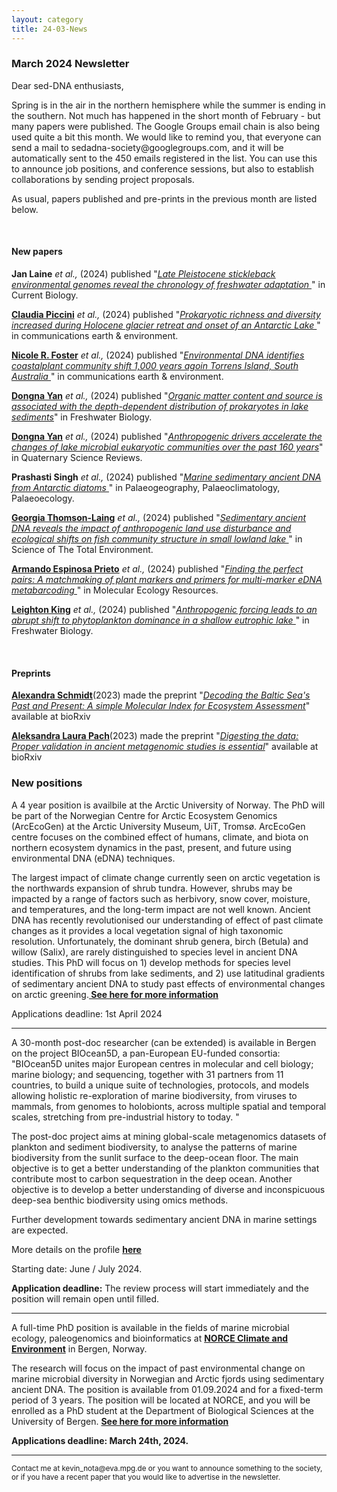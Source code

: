 ```yaml
---
layout: category
title: 24-03-News
---
```


<div class="section">
<h3 class="section-title underline">March 2024 Newsletter</h3>
</div>

<div class="intro">
<p> Dear sed-DNA enthusiasts,</p>

<p>Spring is in the air in the northern hemisphere while the summer is ending in the southern. Not much has happened in the short month of February - but many papers were published. The Google Groups email chain is also being used quite a bit this month. We would like to remind you, that everyone can send a mail to sedadna-society@googlegroups.com, and it will be automatically sent to the 450 emails registered in the list. You can use this to announce job positions, and conference sessions, but also to establish collaborations by sending project proposals. </p>

<p>As usual, papers published and pre-prints in the previous month are listed below.</p>

<br>
<div class="intro">
<h4 class="section-title underline">New papers</h4>

<p><b>Jan Laine</b> <i> et al.,</i> (2024) published "<a href="https://doi.org/10.1016/j.cub.2024.01.056" target="_blank"><u><i>Late Pleistocene stickleback environmental genomes reveal the chronology of freshwater adaptation </i></u></a>" in Current Biology.</p>

<p><a href="https://www.researchgate.net/profile/Claudia-Piccini" target="_blank"><b>Claudia Piccini</b></a> <i> et al.,</i> (2024) published "<a href="https://doi.org/10.1038/s43247-024-01245-6" target="_blank"><u><i>Prokaryotic richness and diversity increased during Holocene glacier retreat and onset of an Antarctic Lake </i></u></a>" in communications earth & environment.</p>

<p><a href="https://scholar.google.com/citations?user=ErnVokkAAAAJ&hl=en&oi=ao" target="_blank"><b>Nicole R. Foster</b></a> <i> et al.,</i> (2024) published "<a href="10.1038/s43247-024-01277-y" target="_blank"><u><i>Environmental DNA identifies coastalplant community shift 1,000 years agoin Torrens Island, South Australia </i></u></a>" in communications earth & environment.</p>

<p><a href="https://www.researchgate.net/profile/Yan-Dongna" target="_blank"><b>Dongna Yan</b></a> <i> et al.,</i> (2024) published "<a href="https://doi.org/10.1111/fwb.14223" target="_blank"><u><i>Organic matter content and source is associated with the depth-dependent distribution of prokaryotes in lake sediments</i></u></a>" in Freshwater Biology.</p>

<p><a href="https://www.researchgate.net/profile/Yan-Dongna" target="_blank"><b>Dongna Yan</b></a> <i> et al.,</i> (2024) published "<a href="https://doi.org/10.1016/j.quascirev.2024.108535" target="_blank"><u><i>Anthropogenic drivers accelerate the changes of lake microbial eukaryotic communities over the past 160 years</i></u></a>" in Quaternary Science Reviews.</p>

<p><b>Prashasti Singh</b> <i> et al.,</i> (2024) published "<a href="https://doi.org/10.1016/j.palaeo.2024.112090" target="_blank"><u><i>Marine sedimentary ancient DNA from Antarctic diatoms </i></u></a>" in Palaeogeography, Palaeoclimatology, Palaeoecology.</p>

<p><a href="https://www.researchgate.net/profile/Georgia-Thomson-Laing" target="_blank"><b>Georgia Thomson-Laing</b></a> <i> et al.,</i> (2024) published "<a href="https://doi.org/10.1016/j.scitotenv.2024.171266" target="_blank"><u><i>Sedimentary ancient DNA reveals the impact of anthropogenic land use disturbance and ecological shifts on fish community structure in small lowland lake </i></u></a>" in Science of The Total Environment.</p>

<p><a href="https://www.researchgate.net/profile/Armando-Espinosa-Prieto" target="_blank"><b>Armando Espinosa Prieto</b></a> <i> et al.,</i> (2024) published "<a href="https://doi.org/10.1111/1755-0998.13937" target="_blank"><u><i>Finding the perfect pairs: A matchmaking of plant markers and primers for multi-marker eDNA metabarcoding </i></u></a>" in Molecular Ecology Resources.</p>

<p><a href="https://scholar.google.com/citations?user=5tPsLGcAAAAJ&hl=en&oi=sra" target="_blank"><b>Leighton King</b></a> <i> et al.,</i> (2024) published "<a href="https://doi.org/10.1111/fwb.14214" target="_blank"><u><i>Anthropogenic forcing leads to an abrupt shift to phytoplankton dominance in a shallow eutrophic lake </i></u></a>" in Freshwater Biology.</p>

<br>

<div class="intro">
<h4 class="section-title underline">Preprints</h4>

<p><a href="https://www.researchgate.net/profile/Alexandra-Schmidt-11" target="_blank"><b>Alexandra Schmidt</b></a>(2023) made the preprint "<a href="https://doi.org/10.1101/2024.02.29.582456" target="_blank"><u><i>Decoding the Baltic Sea's Past and Present: A simple Molecular Index for Ecosystem Assessment</i></u></a>" available at bioRxiv</p>

<p><a href="https://www.researchgate.net/profile/Aleksandra-Laura-Pach" target="_blank"><b>Aleksandra Laura Pach</b></a>(2023) made the preprint "<a href="https://doi.org/10.1101/2024.02.27.581519" target="_blank"><u><i>Digesting the data: Proper validation in ancient metagenomic studies is essential</i></u></a>" available at bioRxiv</p>



<h3 class="section-title underline">New positions</h3>  

<p>A 4 year position is availbile at the Arctic University of Norway. The PhD will be part of the Norwegian Centre for Arctic Ecosystem Genomics (ArcEcoGen) at the Arctic University Museum, UiT, Tromsø. ArcEcoGen centre focuses on the combined effect of humans, climate, and biota on northern ecosystem dynamics in the past, present, and future using environmental DNA (eDNA) techniques.</p>

<p>The largest impact of climate change currently seen on arctic vegetation is the northwards expansion of shrub tundra. However, shrubs may be impacted by a range of factors such as herbivory, snow cover, moisture, and temperatures, and the long-term impact are not well known. Ancient DNA has recently revolutionised our understanding of effect of past climate changes as it provides a local vegetation signal of high taxonomic resolution. Unfortunately, the dominant shrub genera, birch (Betula) and willow (Salix), are rarely distinguished to species level in ancient DNA studies. This PhD will focus on 1) develop methods for species level identification of shrubs from lake sediments, and 2) use latitudinal gradients of sedimentary ancient DNA to study past effects of environmental changes on arctic greening.<a href="https://www.jobbnorge.no/en/available-jobs/job/256742/phd-fellow-in-plant-ecology-and-evolution"><b> See here for more information</b></a></p>

<p>Applications deadline: 1st April 2024</p>

<hr> 
A 30-month post-doc researcher (can be extended) is available in Bergen on the project BIOcean5D, a pan-European EU-funded consortia:
"BIOcean5D unites major European centres in molecular and cell biology; marine biology; and sequencing, together with 31 partners from 11 countries, to build a unique suite of technologies, protocols, and models allowing holistic re-exploration of marine biodiversity, from viruses to mammals, from genomes to holobionts, across multiple spatial and temporal scales, stretching from pre-industrial history to today. "</p>

<p> The post-doc project aims at mining global-scale metagenomics datasets of plankton and sediment biodiversity, to analyse the patterns of marine biodiversity from the sunlit surface to the deep-ocean floor. The main objective is to get a better understanding of the plankton communities that contribute most to carbon sequestration in the deep ocean. Another objective is to develop a better understanding of diverse and inconspicuous deep-sea benthic biodiversity using omics methods. </p>

<p>Further development towards sedimentary ancient DNA in marine settings are expected. </p>

<p>More details on the profile <a href="https://www.jobbnorge.no/en/available-jobs/job/258508/postdoc-researcher-position"><b> here</b></a></p>

<p>Starting date: June / July 2024. </p>
<p><b>Application deadline:</b> The review process will start immediately and the position will remain open until filled. </p>

<hr>
<p>A full-time PhD position is available in the fields of marine microbial ecology, paleogenomics and bioinformatics at <a href="https://www.jobbnorge.no/en/available-jobs/job/258181/phd-research-fellow-in-marine-microbial-ecology"><b> NORCE Climate and Environment</b></a> in Bergen, Norway.</p>

<p>The research will focus on the impact of past environmental change on marine microbial diversity in Norwegian and Arctic fjords using sedimentary ancient DNA. The position is available from 01.09.2024 and for a fixed-term period of 3 years. The position will be located at NORCE, and you will be enrolled as a PhD student at the Department of Biological Sciences at the University of Bergen. <a href="https://www.jobbnorge.no/en/available-jobs/job/258181/phd-research-fellow-in-marine-microbial-ecology"><b> See here for more information</b></a></p>

<p><b>Applications deadline: March 24th, 2024.</b></p>

<hr />
<p><small>Contact me at kevin_nota@eva.mpg.de or you want to announce something to the society, or if you have a recent paper that you would like to advertise in the newsletter.</small></p>
